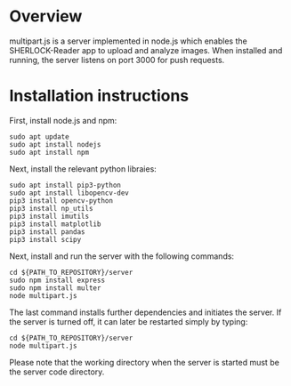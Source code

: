 # Overview
multipart.js is a server implemented in node.js which enables the SHERLOCK-Reader app to
upload and analyze images. When installed and running, the server listens on port 3000
for push requests. 


# Installation instructions
First, install node.js and npm:
```
sudo apt update
sudo apt install nodejs	
sudo apt install npm
```

Next, install the relevant python libraies:
```
sudo apt install pip3-python
sudo apt install libopencv-dev
pip3 install opencv-python
pip3 install np_utils
pip3 install imutils
pip3 install matplotlib
pip3 install pandas
pip3 install scipy

```

Next, install and run the server with the following commands:
```
cd ${PATH_TO_REPOSITORY}/server
sudo npm install express
sudo npm install multer
node multipart.js
```

The last command installs further dependencies and initiates the server. If the server is
turned off, it can later be restarted simply by typing:
```
cd ${PATH_TO_REPOSITORY}/server
node multipart.js
```

Please note that the working directory when the server is started must be the server code
directory.
